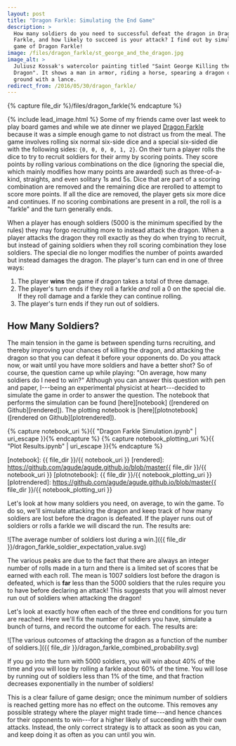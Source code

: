 ```yaml
---
layout: post
title: "Dragon Farkle: Simulating the End Game"
description: >
  How many soldiers do you need to successful defeat the dragon in Dragon
  Farkle, and how likely to succeed is your attack? I find out by simulating a
  game of Dragon Farkle!
image: /files/dragon_farkle/st_george_and_the_dragon.jpg
image_alt: >
  Juliusz Kossak's watercolor painting titled "Saint George Killing the
  Dragon". It shows a man in armor, riding a horse, spearing a dragon on the
  ground with a lance.
redirect_from: /2016/05/30/dragon_farkle/
---
```


{% capture file_dir %}/files/dragon_farkle{% endcapture %}

{% include lead_image.html %} 
Some of my friends came over last week to play board games and while we ate
dinner we played [Dragon Farkle][dragonfarkle] because it was a simple enough
game to not distract us from the meal. The game involves rolling six normal
six-side dice and a special six-sided die with the following sides: `{0, 0, 0,
0, 1, 2}`. On their turn a player rolls the dice to try to recruit soldiers
for their army by scoring points. They score points by rolling various
combinations on the dice (ignoring the special die, which mainly modifies how
many points are awarded) such as three-of-a-kind, straights, and even solitary
1s and 5s. Dice that are part of a scoring combination are removed and the
remaining dice are rerolled to attempt to score more points. If all the dice
are removed, the player gets six more dice and continues. If no scoring
combinations are present in a roll, the roll is a "farkle" and the turn
generally ends.

[dragonfarkle]: http://www.zmangames.com/store/p18/Dragon_Farkle.html

When a player has enough soldiers (5000 is the minimum specified by the rules)
they may forgo recruiting more to instead attack the dragon. When a player
attacks the dragon they roll exactly as they do when trying to recruit, but
instead of gaining soldiers when they roll scoring combination they lose
soldiers. The special die no longer modifies the number of points awarded but
instead damages the dragon. The player's turn can end in one of three ways:

1. The player **wins** the game if dragon takes a total of three damage.
2. The player's turn ends if they roll a farkle *and* roll a 0 on the special
   die. If they roll damage and a farkle they can continue rolling.
3. The player's turn ends if they run out of soldiers.

## How Many Soldiers?

The main tension in the game is between spending turns recruiting, and thereby
improving your chances of killing the dragon, and attacking the dragon so that
you can defeat it before your opponents do. Do you attack now, or wait until
you have more soldiers and have a better shot? So of course, the question came
up while playing: "On average, how many soldiers do I need to win?" Although
you can answer this question with pen and paper, I---being an experimental
physicist at heart---decided to simulate the game in order to answer the
question. The notebook that performs the simulation can be found
[here][notebook] ([rendered on Github][rendered]). The plotting notebook is
[here][plotnotebook] ([rendered on Github][plotrendered]).

{% capture notebook_uri %}{{ "Dragon Farkle Simulation.ipynb" | uri_escape }}{% endcapture %} 
{% capture notebook_plotting_uri %}{{ "Plot Results.ipynb" | uri_escape }}{% endcapture %} 

[notebook]: {{ file_dir }}/{{ notebook_uri }}
[rendered]: https://github.com/agude/agude.github.io/blob/master{{ file_dir }}/{{ notebook_uri }}
[plotnotebook]: {{ file_dir }}/{{ notebook_plotting_uri }}
[plotrendered]: https://github.com/agude/agude.github.io/blob/master{{ file_dir }}/{{ notebook_plotting_uri }}

Let's look at how many soldiers you need, on average, to win the game.
To do so, we'll simulate attacking the dragon and keep track of how many
soldiers are lost before the dragon is defeated. If the player runs out of
soldiers or rolls a farkle we will discard the run. The results are:

![The average number of soldiers lost during a win.]({{ file_dir
}}/dragon_farkle_soldier_expectation_value.svg)

The various peaks are due to the fact that there are always an integer number
of rolls made in a turn and there is a limited set of scores that be earned
with each roll. The mean is 1007 soldiers lost before the dragon is defeated,
which is **far** less than the 5000 soldiers that the rules require you to
have before declaring an attack! This suggests that you will almost never run
out of soldiers when attacking the dragon!

Let's look at exactly how often each of the three end conditions for you turn
are reached. Here we'll fix the number of soldiers you have, simulate a bunch
of turns, and record the outcome for each. The results are:

![The various outcomes of attacking the dragon as a function of the number of
soldiers.]({{ file_dir }}/dragon_farkle_combined_probability.svg)

If you go into the turn with 5000 soldiers, you will win about 40% of the time
and you will lose by rolling a farkle about 60% of the time. You will lose by
running out of soldiers less than 1% of the time, and that fraction decreases
exponentially in the number of soldiers!

This is a clear failure of game design; once the minimum number of soldiers is
reached getting more has no effect on the outcome. This removes any possible
strategy where the player might trade time---and hence chances for their
opponents to win---for a higher likely of succeeding with their own attacks.
Instead, the only correct strategy is to attack as soon as you can, and keep
doing it as often as you can until you win.
